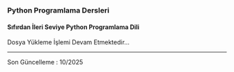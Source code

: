 ### Python Programlama Dersleri
#### Sıfırdan İleri Seviye Python Programlama Dili 

Dosya Yükleme İşlemi Devam Etmektedir...


---

Son Güncelleme : 10/2025

